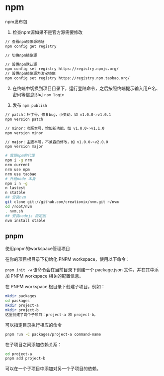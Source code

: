 # npm

npm发布包

1. 检查npm源如果不是官方源需要修改
```bash
// 查看npm镜像源地址
npm config get registry

// 切换npm镜像源

// 设置npm默认源
npm config set registry https://registry.npmjs.org/
// 设置npm镜像源为淘宝镜像
npm config set registry https://registry.npm.taobao.org/
```

2. 在终端中切换到项目目录下，运行登陆命令，之后按照终端提示输入用户名、密码等信息即可
`npm login`

3. 发布
`npm publish`

```bash
// patch：补丁号，修复bug，小变动，如 v1.0.0->v1.0.1
npm version patch

// minor：次版本号，增加新功能，如 v1.0.0->v1.1.0
npm version minor

// major：主版本号，不兼容的修改，如 v1.0.0->v2.0.0
npm version major
```

```bash
# 管理npm的代理
npm i -g nrm  
nrm current 
nrm use npm 
nrm use taobao
# 升级node 本身
npm i n -g  
n lastest
n statble
## 安装nvm
git clone git://github.com/creationix/nvm.git ~/nvm
cd /root/nvm
. nvm.sh
## 安装nodejs 稳定版
nvm install stable
```

## pnpm

使用pnpm的workspace管理项目

在你的项目根目录下初始化 PNPM workspace，使用以下命令：

`pnpm init -w`
该命令会在当前目录下创建一个 package.json 文件，并在其中添加 PNPM workspace 相关的配置信息。

在 PNPM workspace 根目录下创建子项目，例如：

```bash
mkdir packages
cd packages
mkdir project-a
mkdir project-b
这里创建了两个子项目：project-a 和 project-b。
```

可以指定目录执行相应的命令
```bash
pnpm run -C packages/project-a command-name
```

在子项目之间添加依赖关系：

```bash
cd project-a
pnpm add project-b
```
可以在一个子项目中添加对另一个子项目的依赖。
